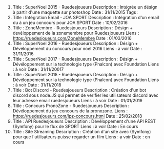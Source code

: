 1) 
    Title : SuperNoel 2015 - Ruedesjoueurs
    Description : Intégrée un désign à partir d'une maquette sur photoshop
    Date : 31/11/2015
    Tags : 
2) 
    Title : Intégration Email - JOA SPORT
    Description : Intégration d'un email du à un jeu concours pour JOA SPORT
    Date : 10/02/2016
3)
    Title : ZoneMembre - Ruedesjoueurs
    Description : Désign + devéloppement de la zonemembre pour Ruedesjoueurs
    Liens : https://ruedesjoueurs.com/ZoneMembre
    Date : 01/03/2016
4) 
    Title : SuperNoel 2016 - Ruedesjoueurs
    Description : Désign + Dévéloppement du concours pour noel 2016
    Liens : à voir
    Date : 31/11/2016
5) 
    Title : SuperNoel 2017 - Ruedesjoueurs
    Description : Désign + Dévéloppement sur la technologie type (Phalcon) avec Foundation
    Liens : à voir
    Date : 31/11/20017
6) 
    Title : SuperNoel 2018 - Ruedesjoueurs
    Description : Désign + Dévéloppement sur la technologie type (Phalcon) avec Foundation
    Liens : à voir
    Date : 31/11/2018
7) 
    Title : Bot Discord - Ruedesjoueurs
    Description : Création d'un bot discord sous node.JS qui permet de verifier les utilisateurs discord avec leur adresse email ruedesjoueurs
    Liens : à voir 
    Date : 01/01/2019
8) 
    Title : Concours PronoZone - Ruedesjoueurs
    Description : Dévéloppement du jeu concours de la pronozone.
    Liens : https://ruedesjoueurs.com/lpz-concours.html
    Date : 25/02/2018
9)
    Title : API Ruedesjoueurs
    Description : Dévéloppement d'une API REST (Symfony) pour le flux de SPORT
    Liens : à voir
    Date : En cours
10)
    Title : Site Streaming
    Description : Création d'un site avec (Symfony) pour que l'utilisateurs puisse regarder un film
    Liens : a voir 
    Date : en cours